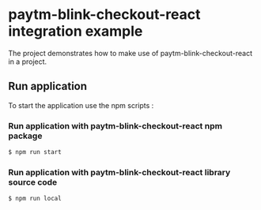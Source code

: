 # paytm-blink-checkout-react integration example

The project demonstrates how to make use of paytm-blink-checkout-react in a project.

## Run application

To start the application use the npm scripts : 

### Run application with paytm-blink-checkout-react npm package

```sh
$ npm run start
```

### Run application with paytm-blink-checkout-react library source code

```sh
$ npm run local
```
